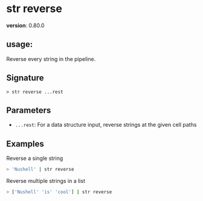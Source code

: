 # str reverse

**version**: 0.80.0

## **usage**:

Reverse every string in the pipeline.

## Signature

`> str reverse ...rest`

## Parameters

- `...rest`: For a data structure input, reverse strings at the given cell paths

## Examples

Reverse a single string

```bash
> 'Nushell' | str reverse
```

Reverse multiple strings in a list

```bash
> ['Nushell' 'is' 'cool'] | str reverse
```
